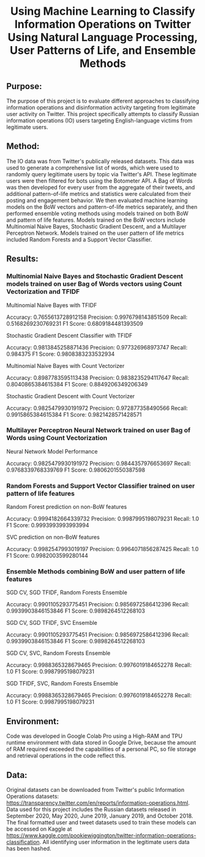 <div align="center"><h1>Using Machine Learning to Classify Information Operations on Twitter Using Natural Language Processing, User Patterns of Life, and Ensemble Methods</h1></div>

## Purpose: 
The purpose of this project is to evaluate different approaches to classifying information operations and disinformation activity targeting from legitimate user activity on Twitter. This project specifically attempts to classify Russian information operations (IO) users targeting English-language victims from legitimate users.

## Method: 
The IO data was from Twitter's publically released datasets. This data was used to generate a comprehensive list of words, which were used to randomly query legitimate users by topic via Twitter's API. These legitimate users were then filtered for bots using the Botometer API. A Bag of Words was then developed for every user from the aggregate of their tweets, and additional pattern-of-life metrics and statistics were calculated from their posting and engagement behavior. We then evaluated machine learning models on the BoW vectors and pattern-of-life metrics separately, and then performed ensemble voting methods using models trained on both BoW and pattern of life features. Models trained on the BoW vectors include Multinomial Naive Bayes, Stochastic Gradient Descent, and a Multilayer Perceptron Network. Models trained on the user pattern of life metrics included Random Forests and a Support Vector Classifier.

## Results:

### Multinomial Naive Bayes and Stochastic Gradient Descent models trained on user Bag of Words vectors using Count Vectorization and TFIDF

Multinomial Naive Bayes with TFIDF

Accuracy:  0.7655613728912158
Precision:  0.9976798143851509
Recall:  0.5168269230769231
F1 Score: 0.6809184481393509


Stochastic Gradient Descent Classifier with TFIDF

Accuracy:  0.9813845258871436
Precision:  0.977326968973747
Recall:  0.984375
F1 Score: 0.9808383233532934


Multinomial Naive Bayes with Count Vectorizer

Accuracy:  0.8987783595113438
Precision:  0.9838235294117647
Recall:  0.8040865384615384
F1 Score: 0.8849206349206349


Stochastic Gradient Descent with Count Vectorizer

Accuracy:  0.9825479930191972
Precision:  0.972877358490566
Recall:  0.9915865384615384
F1 Score: 0.9821428571428571

### Multilayer Perceptron Neural Network trained on user Bag of Words using Count Vectorization

Neural Network Model Performance

Accuracy:  0.9825479930191972
Precision:  0.9844357976653697
Recall:  0.9768339768339769
F1 Score: 0.9806201550387598

### Random Forests and Support Vector Classifier trained on user pattern of life features

Random Forest prediction on non-BoW features

Accuracy:  0.9994182664339732
Precision:  0.9987995198079231
Recall:  1.0
F1 Score: 0.9993993993993994


SVC prediction on non-BoW features

Accuracy:  0.9982547993019197
Precision:  0.9964071856287425
Recall:  1.0
F1 Score: 0.9982003599280144

### Ensemble Methods combining BoW and user pattern of life features

SGD CV, SGD TFIDF, Random Forests Ensemble

Accuracy:  0.9901105293775451
Precision:  0.9856972586412396
Recall:  0.9939903846153846
F1 Score: 0.9898264512268103

SGD CV, SGD TFIDF, SVC Ensemble

Accuracy:  0.9901105293775451
Precision:  0.9856972586412396
Recall:  0.9939903846153846
F1 Score: 0.9898264512268103

SGD CV, SVC, Random Forests Ensemble

Accuracy:  0.9988365328679465
Precision:  0.9976019184652278
Recall:  1.0
F1 Score: 0.9987995198079231

SGD TFIDF, SVC, Random Forests Ensemble

Accuracy:  0.9988365328679465
Precision:  0.9976019184652278
Recall:  1.0
F1 Score: 0.9987995198079231

## Environment: 
Code was developed in Google Colab Pro using a High-RAM and TPU runtime environment with data stored in Google Drive, because the amount of RAM required exceeded the capabilities of a personal PC, so file storage and retrieval operations in the code reflect this.

## Data: 
Original datasets can be downloaded from Twitter's public Information Operations datasets: https://transparency.twitter.com/en/reports/information-operations.html. Data used for this project includes the Russian datasets released in September 2020, May 2020, June 2019, January 2019, and October 2018. The final formatted user and tweet datasets used to train these models can be accessed on Kaggle at https://www.kaggle.com/pookiewiggington/twitter-information-operations-classification. All identifying user information in the legitimate users data has been hashed.
